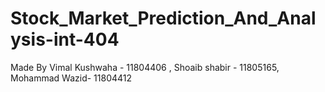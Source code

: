 # Stock_Market_Prediction_And_Analysis-int-404
Made By Vimal Kushwaha - 11804406 , Shoaib shabir - 11805165, Mohammad Wazid- 11804412

